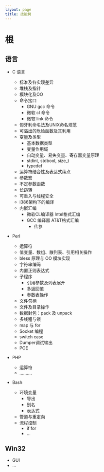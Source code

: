 ```yaml
---
layout: page
title: 技能树
---
```


# 根

## 语言
* C 语言
	* 标准及各实现差异
	* 堆栈及指针
	* 模块化及OO
	* 命令接口
		* GNU gcc 命令
		* 微软 cl 命令
		* 微软 link 命令
	* 匈牙利命名法及UNIX命名规范
	* 可溢出的危险函数及其利用
	* 变量及类型
		* 基本数据类型
		* 变量作用域
		* 自动变量、易失变量、寄存器变量原理
		* stdint, stdbool, size_t
		* typedef
	* 运算符结合性及表达式续点
	* 参数宏
	* 不定参数函数
	* 长跳转
	* 可重入与线程安全
	* i386架构下的编译
	* 内嵌汇编
		* 微软CL编译器 Intel格式汇编
		* GCC 编译器 AT&T格式汇编
			* 传参

* Perl
	* 运算符
	* 值变量、数组、散列表、引用相关操作
	* bless 原理与 OO 模块实现
	* 字符串编码
	* 内置正则表达式
	* 子程序
		* 引用参数及列表展开
		* 多返回值
		* 参数表操作
	* 文件句柄
	* 文件及目录操作
	* 数据封包：pack 及 unpack
	* 多线程与锁
	* map 与 for
	* Socket 编程
	* switch case
	* Dumper调试输出
	* POE

* PHP
	* 运算符
	* ..........

* Bash
	* 环境变量
		* 导出
		* 别名
		* 表达式
	* 管道与重定向
	* 流程控制
		* if for 
		* ...



## Win32

* GUI
* ...
	
